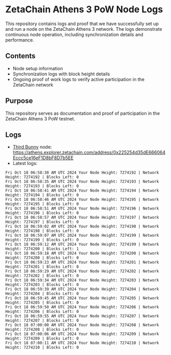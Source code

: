 # ZetaChain Athens 3 PoW Node Logs
This repository contains logs and proof that we have successfully set up and run a node on the ZetaChain Athens 3 network. The logs demonstrate continuous node operation, including synchronization details and performance.

## Contents
- Node setup information
- Synchronization logs with block height details
- Ongoing proof of work logs to verify active participation in the ZetaChain network

## Purpose
This repository serves as documentation and proof of participation in the ZetaChain Athens 3 PoW testnet.

## Logs

- [Third Bunny](https://thirdbunny.xyz/) node: https://athens.explorer.zetachain.com/address/0x225254d35dE666064Eccc5ce16eF1D8bF8D7b5EE
- Latest logs:
```
Fri Oct 18 06:58:30 AM UTC 2024 Your Node Height: 7274192 | Network Height: 7274192 | Blocks Left: 0
Fri Oct 18 06:58:35 AM UTC 2024 Your Node Height: 7274193 | Network Height: 7274193 | Blocks Left: 0
Fri Oct 18 06:58:41 AM UTC 2024 Your Node Height: 7274194 | Network Height: 7274194 | Blocks Left: 0
Fri Oct 18 06:58:46 AM UTC 2024 Your Node Height: 7274195 | Network Height: 7274195 | Blocks Left: 0
Fri Oct 18 06:58:51 AM UTC 2024 Your Node Height: 7274196 | Network Height: 7274196 | Blocks Left: 0
Fri Oct 18 06:58:57 AM UTC 2024 Your Node Height: 7274197 | Network Height: 7274197 | Blocks Left: 0
Fri Oct 18 06:59:02 AM UTC 2024 Your Node Height: 7274198 | Network Height: 7274198 | Blocks Left: 0
Fri Oct 18 06:59:07 AM UTC 2024 Your Node Height: 7274199 | Network Height: 7274199 | Blocks Left: 0
Fri Oct 18 06:59:12 AM UTC 2024 Your Node Height: 7274199 | Network Height: 7274200 | Blocks Left: 1
Fri Oct 18 06:59:18 AM UTC 2024 Your Node Height: 7274200 | Network Height: 7274200 | Blocks Left: 0
Fri Oct 18 06:59:23 AM UTC 2024 Your Node Height: 7274201 | Network Height: 7274201 | Blocks Left: 0
Fri Oct 18 06:59:29 AM UTC 2024 Your Node Height: 7274202 | Network Height: 7274202 | Blocks Left: 0
Fri Oct 18 06:59:34 AM UTC 2024 Your Node Height: 7274203 | Network Height: 7274203 | Blocks Left: 0
Fri Oct 18 06:59:39 AM UTC 2024 Your Node Height: 7274204 | Network Height: 7274204 | Blocks Left: 0
Fri Oct 18 06:59:45 AM UTC 2024 Your Node Height: 7274205 | Network Height: 7274205 | Blocks Left: 0
Fri Oct 18 06:59:50 AM UTC 2024 Your Node Height: 7274206 | Network Height: 7274206 | Blocks Left: 0
Fri Oct 18 06:59:55 AM UTC 2024 Your Node Height: 7274207 | Network Height: 7274207 | Blocks Left: 0
Fri Oct 18 07:00:00 AM UTC 2024 Your Node Height: 7274208 | Network Height: 7274208 | Blocks Left: 0
Fri Oct 18 07:00:06 AM UTC 2024 Your Node Height: 7274209 | Network Height: 7274209 | Blocks Left: 0
Fri Oct 18 07:00:11 AM UTC 2024 Your Node Height: 7274210 | Network Height: 7274210 | Blocks Left: 0
```
